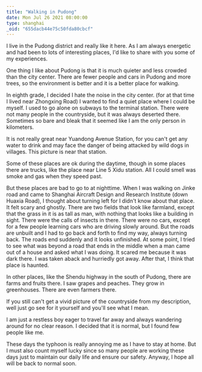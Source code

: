 ```yaml
---
title: "Walking in Pudong"
date: Mon Jul 26 2021 08:00:00
type: shanghai
_oid: "655dacb44e75c50fda80cbcf"
---
```

I live in the Pudong district and really like it here. As I am always
energetic and had been to lots of interesting places, I'd like to share
with you some of my experiences.

One thing I like about Pudong is that it is much quieter and less
crowded than the city center. There are fewer people and cars in Pudong
and more trees, so the environment is better and it is a better place
for walking.

In eighth grade, I decided I hate the noise in the city center. (for at
that time I lived near Zhongxing Road) I wanted to find a quiet place
where I could be myself. I used to go alone on subways to the terminal
station. There were not many people in the countryside, but it was
always deserted there. Sometimes so bare and bleak that it seemed like I
am the only person in kilometers.

It is not really great near Yuandong Avenue Station, for you can't get
any water to drink and may face the danger of being attacked by wild
dogs in villages. This picture is near that station.

Some of these places are ok during the daytime, though in some places
there are trucks, like the place near Line 5 Xidu station. All I could
smell was smoke and gas when they speed past.

But these places are bad to go to at nighttime. When I was walking on
Jinke road and came to Shanghai Aircraft Design and Research Institute
(down Huaxia Road), I thought about turning left for I didn't know about
that place. It felt scary and ghostly. There are two fields that look
like farmland, except that the grass in it is as tall as man, with
nothing that looks like a building in sight. There were the calls of
insects in there. There were no cars, except for a few people learning
cars who are driving slowly around. But the roads are unbuilt and I had
to go back and forth to find my way, always turning back. The roads end
suddenly and it looks unfinished. At some point, I tried to see what was
beyond a road that ends in the middle when a man came out of a house and
asked what I was doing. It scared me because it was dark there. I was
taken aback and hurriedly got away. After that, I think that place is
haunted.

In other places, like the Shendu highway in the south of Pudong, there
are farms and fruits there. I saw grapes and peaches. They grow in
greenhouses. There are even farmers there.

If you still can't get a vivid picture of the countryside from my
description, well just go see for it yourself and you'll see what I
mean.

I am just a restless boy eager to travel far away and always wandering
around for no clear reason. I decided that it is normal, but I found few
people like me.

These days the typhoon is really annoying me as I have to stay at home.
But I must also count myself lucky since so many people are working
these days just to maintain our daily life and ensure our safety.
Anyway, I hope all will be back to normal soon.
